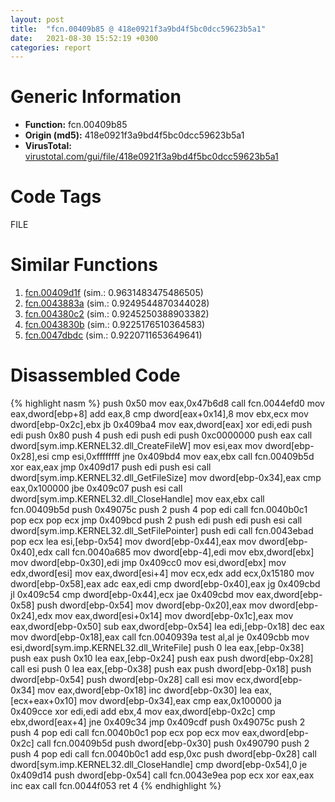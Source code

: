 ```yaml
---
layout: post
title:  "fcn.00409b85 @ 418e0921f3a9bd4f5bc0dcc59623b5a1"
date:   2021-08-30 15:52:19 +0300
categories: report
---
```


# Generic Information
- **Function:** fcn.00409b85
- **Origin (md5):** 418e0921f3a9bd4f5bc0dcc59623b5a1
- **VirusTotal:** [virustotal.com/gui/file/418e0921f3a9bd4f5bc0dcc59623b5a1][virustotal_ref]

# Code Tags
<span class="tag" id="FILE">FILE</span>


# Similar Functions

1. [fcn.00409d1f][similar_1_ref] (sim.: 0.9631483475486505)
2. [fcn.0043883a][similar_2_ref] (sim.: 0.9249544870344028)
3. [fcn.004380c2][similar_3_ref] (sim.: 0.9245250388903382)
4. [fcn.0043830b][similar_4_ref] (sim.: 0.9225176510364583)
5. [fcn.0047dbdc][similar_5_ref] (sim.: 0.9220711653649641)


# Disassembled Code

{% highlight nasm %}
push 0x50
mov eax,0x47b6d8
call fcn.0044efd0
mov eax,dword[ebp+8]
add eax,8
cmp dword[eax+0x14],8
mov ebx,ecx
mov dword[ebp-0x2c],ebx
jb 0x409ba4
mov eax,dword[eax]
xor edi,edi
push edi
push 0x80
push 4
push edi
push edi
push 0xc0000000
push eax
call dword[sym.imp.KERNEL32.dll_CreateFileW]
mov esi,eax
mov dword[ebp-0x28],esi
cmp esi,0xffffffff
jne 0x409bd4
mov eax,ebx
call fcn.00409b5d
xor eax,eax
jmp 0x409d17
push edi
push esi
call dword[sym.imp.KERNEL32.dll_GetFileSize]
mov dword[ebp-0x34],eax
cmp eax,0x100000
jbe 0x409c07
push esi
call dword[sym.imp.KERNEL32.dll_CloseHandle]
mov eax,ebx
call fcn.00409b5d
push 0x49075c
push 2
push 4
pop edi
call fcn.0040b0c1
pop ecx
pop ecx
jmp 0x409bcd
push 2
push edi
push edi
push esi
call dword[sym.imp.KERNEL32.dll_SetFilePointer]
push edi
call fcn.0043ebad
pop ecx
lea esi,[ebp-0x54]
mov dword[ebp-0x44],eax
mov dword[ebp-0x40],edx
call fcn.0040a685
mov dword[ebp-4],edi
mov ebx,dword[ebx]
mov dword[ebp-0x30],edi
jmp 0x409cc0
mov esi,dword[ebx]
mov edx,dword[esi]
mov eax,dword[esi+4]
mov ecx,edx
add ecx,0x15180
mov dword[ebp-0x58],eax
adc eax,edi
cmp dword[ebp-0x40],eax
jg 0x409cbd
jl 0x409c54
cmp dword[ebp-0x44],ecx
jae 0x409cbd
mov eax,dword[ebp-0x58]
push dword[ebp-0x54]
mov dword[ebp-0x20],eax
mov dword[ebp-0x24],edx
mov eax,dword[esi+0x14]
mov dword[ebp-0x1c],eax
mov eax,dword[ebp-0x50]
sub eax,dword[ebp-0x54]
lea edi,[ebp-0x18]
dec eax
mov dword[ebp-0x18],eax
call fcn.0040939a
test al,al
je 0x409cbb
mov esi,dword[sym.imp.KERNEL32.dll_WriteFile]
push 0
lea eax,[ebp-0x38]
push eax
push 0x10
lea eax,[ebp-0x24]
push eax
push dword[ebp-0x28]
call esi
push 0
lea eax,[ebp-0x38]
push eax
push dword[ebp-0x18]
push dword[ebp-0x54]
push dword[ebp-0x28]
call esi
mov ecx,dword[ebp-0x34]
mov eax,dword[ebp-0x18]
inc dword[ebp-0x30]
lea eax,[ecx+eax+0x10]
mov dword[ebp-0x34],eax
cmp eax,0x100000
ja 0x409cce
xor edi,edi
add ebx,4
mov eax,dword[ebp-0x2c]
cmp ebx,dword[eax+4]
jne 0x409c34
jmp 0x409cdf
push 0x49075c
push 2
push 4
pop edi
call fcn.0040b0c1
pop ecx
pop ecx
mov eax,dword[ebp-0x2c]
call fcn.00409b5d
push dword[ebp-0x30]
push 0x490790
push 2
push 4
pop edi
call fcn.0040b0c1
add esp,0xc
push dword[ebp-0x28]
call dword[sym.imp.KERNEL32.dll_CloseHandle]
cmp dword[ebp-0x54],0
je 0x409d14
push dword[ebp-0x54]
call fcn.0043e9ea
pop ecx
xor eax,eax
inc eax
call fcn.0044f053
ret 4
{% endhighlight %}


[similar_1_ref]: /report/fcn.00409d1f@418e0921f3a9bd4f5bc0dcc59623b5a1
[similar_2_ref]: /report/fcn.0043883a@418e0921f3a9bd4f5bc0dcc59623b5a1
[similar_3_ref]: /report/fcn.004380c2@418e0921f3a9bd4f5bc0dcc59623b5a1
[similar_4_ref]: /report/fcn.0043830b@418e0921f3a9bd4f5bc0dcc59623b5a1
[similar_5_ref]: /report/fcn.0047dbdc@d96761eb00d2d97e2b6f5ffffed0b46a
[virustotal_ref]: https://www.virustotal.com/gui/file/418e0921f3a9bd4f5bc0dcc59623b5a1